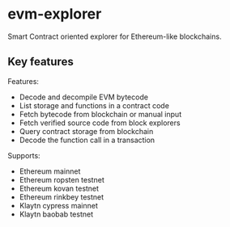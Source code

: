# evm-explorer

Smart Contract oriented explorer for Ethereum-like blockchains.

## Key features

Features:
- Decode and decompile EVM bytecode
- List storage and functions in a contract code
- Fetch bytecode from blockchain or manual input
- Fetch verified source code from block explorers
- Query contract storage from blockchain
- Decode the function call in a transaction

Supports:
- Ethereum mainnet
- Ethereum ropsten testnet
- Ethereum kovan testnet
- Ethereum rinkbey testnet
- Klaytn cypress mainnet
- Klaytn baobab testnet

